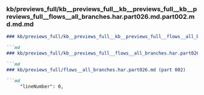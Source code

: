 ### kb/previews_full/kb__previews_full__kb__previews_full__kb__previews_full__flows__all_branches.har.part026.md.part002.md.md.md

```md
### kb/previews_full/kb__previews_full__kb__previews_full__flows__all_branches.har.part026.md.part002.md.md

```md
### kb/previews_full/kb__previews_full__flows__all_branches.har.part026.md.part002.md

```md
### kb/previews_full/flows__all_branches.har.part026.md (part 002)

```md
     "lineNumber": 0,
                        
```

```

```

```

```
